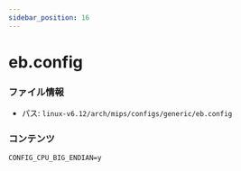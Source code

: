 ```yaml
---
sidebar_position: 16
---
```

# eb.config

### ファイル情報

- パス: `linux-v6.12/arch/mips/configs/generic/eb.config`

### コンテンツ

```config
CONFIG_CPU_BIG_ENDIAN=y

```
